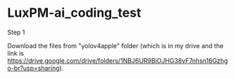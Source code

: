 # LuxPM-ai_coding_test


Step 1 

Download the files from "yolov4apple" folder (which is in my drive and the link is https://drive.google.com/drive/folders/1NBJ6UR9BiOJHG38vF7nhsn16Gzhgo-br?usp=sharing).




